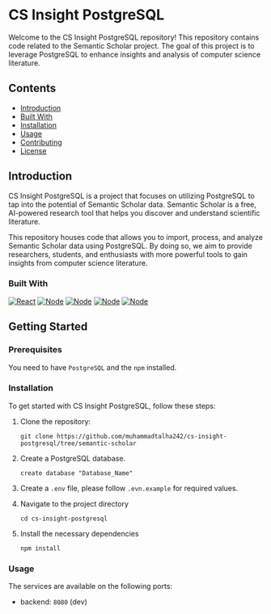# CS Insight PostgreSQL

Welcome to the CS Insight PostgreSQL repository! This repository contains code related to the Semantic Scholar project. The goal of this project is to leverage PostgreSQL to enhance insights and analysis of computer science literature.

## Contents

- [Introduction](#introduction)
- [Built With](#builtWith)
- [Installation](#installation)
- [Usage](#usage)
- [Contributing](#contributing)
- [License](#license)

## Introduction

CS Insight PostgreSQL is a project that focuses on utilizing PostgreSQL to tap into the potential of Semantic Scholar data. Semantic Scholar is a free, AI-powered research tool that helps you discover and understand scientific literature.

This repository houses code that allows you to import, process, and analyze Semantic Scholar data using PostgreSQL. By doing so, we aim to provide researchers, students, and enthusiasts with more powerful tools to gain insights from computer science literature.
### Built With

[![React][react.js]][react-url]
[![Node][passport]][passport-url]
[![Node][swagger]][swagger-url]
[![Node][express]][express-url]
[![Node][node.js]][node-url]

## Getting Started

### Prerequisites

You need to have `PostgreSQL` and the `npm` installed.

### Installation
To get started with CS Insight PostgreSQL, follow these steps:

1. Clone the repository:
     ```
     git clone https://github.com/muhammadtalha242/cs-insight-postgresql/tree/semantic-scholar
     ```
2. Create a PostgreSQL database.
     ```
     create database "Database_Name"
     ```
3. Create a `.env` file, please follow `.evn.example` for required values.

4. Navigate to the project directory
     ```
     cd cs-insight-postgresql
     ```
5. Install the necessary dependencies 
    ```
    npm install
    ```

### Usage

The services are available on the following ports:

- backend: `8080` (dev)




<!-- MARKDOWN LINKS & IMAGES -->
<!-- https://www.markdownguide.org/basic-syntax/#reference-style-links -->

[react.js]: https://img.shields.io/badge/React-20232A?style=for-the-badge&logo=react&logoColor=61DAFB
[react-url]: https://reactjs.org/
[node.js]: https://img.shields.io/badge/Node.js-43853D?style=for-the-badge&logo=node.js&logoColor=white
[node-url]: https://nodejs.org/en/
[passport]: https://img.shields.io/static/v1?style=for-the-badge&message=Passport&color=222222&logo=Passport&logoColor=34E27A&label=
[passport-url]: https://www.passportjs.org/
[swagger]: https://img.shields.io/static/v1?style=for-the-badge&message=Swagger&color=222222&logo=Swagger&logoColor=85EA2D&label=
[swagger-url]: https://swagger.io/
[express]: https://img.shields.io/static/v1?style=for-the-badge&message=Express&color=000000&logo=Express&logoColor=FFFFFF&label=
[express-url]: https://expressjs.com/
